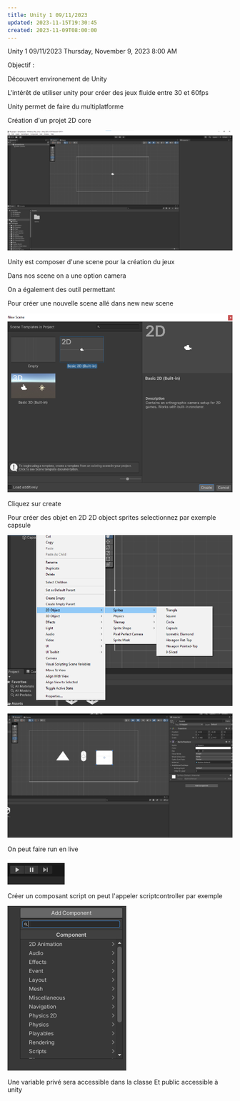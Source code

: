 ```yaml
---
title: Unity 1 09/11/2023
updated: 2023-11-15T19:30:45
created: 2023-11-09T08:00:00
---
```


Unity 1 09/11/2023
Thursday, November 9, 2023
8:00 AM

Objectif :

Découvert environement de Unity

L'intérêt de utiliser unity pour créer des jeux fluide entre 30 et 60fps

Unity permet de faire du multiplatforme

Création d'un projet 2D core

![image1](resources/87d85e9c07eb4b50a4d225c7fdbec376.png)

Unity est composer d'une scene pour la création du jeux

Dans nos scene on a une option camera

On a également des outil permettant

Pour créer une nouvelle scene allé dans new new scene

![image2](resources/2c7ae32698dd4c8f9fa66671403c5422.png)

Cliquez sur create

Pour créer des objet en 2D 2D object sprites selectionnez par exemple capsule

![image3](resources/fd9282d81df84eb5a0bd051e47175f6b.png)

![image4](resources/65c7b542b4b3484181e948b2263ff47c.png)

On peut faire run en live

![image5](resources/7bb868306a274e4abf551a920e680805.png)

Créer un composant script on peut l'appeler scriptcontroller par exemple

![image6](resources/644360d710fc413dbee1431d8c75b10b.png)

Une variable privé sera accessible dans la classe
Et public accessible à unity
